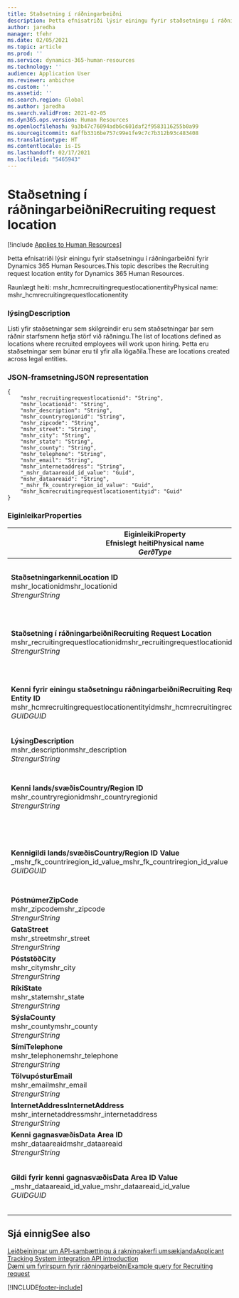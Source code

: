```yaml
---
title: Staðsetning í ráðningarbeiðni
description: Þetta efnisatriði lýsir einingu fyrir staðsetningu í ráðningarbeiðni fyrir Dynamics 365 Human Resources.
author: jaredha
manager: tfehr
ms.date: 02/05/2021
ms.topic: article
ms.prod: ''
ms.service: dynamics-365-human-resources
ms.technology: ''
audience: Application User
ms.reviewer: anbichse
ms.custom: ''
ms.assetid: ''
ms.search.region: Global
ms.author: jaredha
ms.search.validFrom: 2021-02-05
ms.dyn365.ops.version: Human Resources
ms.openlocfilehash: 9a3b47c76094adb6c601daf2f9583116255b0a99
ms.sourcegitcommit: 6affb3316be757c99e1fe9c7c7b312b93c483408
ms.translationtype: HT
ms.contentlocale: is-IS
ms.lasthandoff: 02/17/2021
ms.locfileid: "5465943"
---
```

# <a name="recruiting-request-location"></a><span data-ttu-id="cb70d-103">Staðsetning í ráðningarbeiðni</span><span class="sxs-lookup"><span data-stu-id="cb70d-103">Recruiting request location</span></span>

[!include [Applies to Human Resources](../includes/applies-to-hr.md)]

<span data-ttu-id="cb70d-104">Þetta efnisatriði lýsir einingu fyrir staðsetningu í ráðningarbeiðni fyrir Dynamics 365 Human Resources.</span><span class="sxs-lookup"><span data-stu-id="cb70d-104">This topic describes the Recruiting request location entity for Dynamics 365 Human Resources.</span></span>

<span data-ttu-id="cb70d-105">Raunlægt heiti: mshr_hcmrecruitingrequestlocationentity</span><span class="sxs-lookup"><span data-stu-id="cb70d-105">Physical name: mshr_hcmrecruitingrequestlocationentity</span></span>

### <a name="description"></a><span data-ttu-id="cb70d-106">lýsing</span><span class="sxs-lookup"><span data-stu-id="cb70d-106">Description</span></span>

<span data-ttu-id="cb70d-107">Listi yfir staðsetningar sem skilgreindir eru sem staðsetningar þar sem ráðnir starfsmenn hefja störf við ráðningu.</span><span class="sxs-lookup"><span data-stu-id="cb70d-107">The list of locations defined as locations where recruited employees will work upon hiring.</span></span> <span data-ttu-id="cb70d-108">Þetta eru staðsetningar sem búnar eru til yfir alla lögaðila.</span><span class="sxs-lookup"><span data-stu-id="cb70d-108">These are locations created across legal entities.</span></span>

### <a name="json-representation"></a><span data-ttu-id="cb70d-109">JSON-framsetning</span><span class="sxs-lookup"><span data-stu-id="cb70d-109">JSON representation</span></span>

```
{
    "mshr_recruitingrequestlocationid": "String",
    "mshr_locationid": "String",
    "mshr_description": "String",
    "mshr_countryregionid": "String",
    "mshr_zipcode": "String",
    "mshr_street": "String",
    "mshr_city": "String",
    "mshr_state": "String",
    "mshr_county": "String",
    "mshr_telephone": "String",
    "mshr_email": "String",
    "mshr_internetaddress": "String",
    "_mshr_dataareaid_id_value": "Guid",
    "mshr_dataareaid": "String",
    "_mshr_fk_countryregion_id_value": "Guid",
    "mshr_hcmrecruitingrequestlocationentityid": "Guid"
}
```

### <a name="properties"></a><span data-ttu-id="cb70d-110">Eiginleikar</span><span class="sxs-lookup"><span data-stu-id="cb70d-110">Properties</span></span>

| <span data-ttu-id="cb70d-111">Eiginleiki</span><span class="sxs-lookup"><span data-stu-id="cb70d-111">Property</span></span><br><span data-ttu-id="cb70d-112">**Efnislegt heiti**</span><span class="sxs-lookup"><span data-stu-id="cb70d-112">**Physical name**</span></span><br><span data-ttu-id="cb70d-113">**_Gerð_**</span><span class="sxs-lookup"><span data-stu-id="cb70d-113">**_Type_**</span></span> | <span data-ttu-id="cb70d-114">Nota</span><span class="sxs-lookup"><span data-stu-id="cb70d-114">Use</span></span> | <span data-ttu-id="cb70d-115">lýsing</span><span class="sxs-lookup"><span data-stu-id="cb70d-115">Description</span></span> |
| --- | --- | --- |
| <span data-ttu-id="cb70d-116">**Staðsetningarkenni**</span><span class="sxs-lookup"><span data-stu-id="cb70d-116">**Location ID**</span></span><br><span data-ttu-id="cb70d-117">mshr_locationid</span><span class="sxs-lookup"><span data-stu-id="cb70d-117">mshr_locationid</span></span><br><span data-ttu-id="cb70d-118">*Strengur*</span><span class="sxs-lookup"><span data-stu-id="cb70d-118">*String*</span></span> | <span data-ttu-id="cb70d-119">Einskrifanlegt</span><span class="sxs-lookup"><span data-stu-id="cb70d-119">Write-once</span></span><br><span data-ttu-id="cb70d-120">Krafa</span><span class="sxs-lookup"><span data-stu-id="cb70d-120">Required</span></span> | <span data-ttu-id="cb70d-121">Kerfismyndað, lesanlegt kenni fyrir staðsetningu ráðningar.</span><span class="sxs-lookup"><span data-stu-id="cb70d-121">The system-generated, user-readable identifier for the recruiting location.</span></span> |
| <span data-ttu-id="cb70d-122">**Staðsetning í ráðningarbeiðni**</span><span class="sxs-lookup"><span data-stu-id="cb70d-122">**Recruiting Request Location**</span></span><br><span data-ttu-id="cb70d-123">mshr_recruitingrequestlocationid</span><span class="sxs-lookup"><span data-stu-id="cb70d-123">mshr_recruitingrequestlocationid</span></span><br><span data-ttu-id="cb70d-124">*Strengur*</span><span class="sxs-lookup"><span data-stu-id="cb70d-124">*String*</span></span> | <span data-ttu-id="cb70d-125">Einskrifanlegt</span><span class="sxs-lookup"><span data-stu-id="cb70d-125">Write-once</span></span><br><span data-ttu-id="cb70d-126">Krafa</span><span class="sxs-lookup"><span data-stu-id="cb70d-126">Required</span></span> | <span data-ttu-id="cb70d-127">Notandaskilgreint einkvæmt kenni fyrir staðsetningu ráðningar.</span><span class="sxs-lookup"><span data-stu-id="cb70d-127">User-defined unique identifier for the recruiting location.</span></span> |
| <span data-ttu-id="cb70d-128">**Kenni fyrir einingu staðsetningu ráðningarbeiðni**</span><span class="sxs-lookup"><span data-stu-id="cb70d-128">**Recruiting Request Location Entity ID**</span></span><br><span data-ttu-id="cb70d-129">mshr_hcmrecruitingrequestlocationentityid</span><span class="sxs-lookup"><span data-stu-id="cb70d-129">mshr_hcmrecruitingrequestlocationentityid</span></span><br><span data-ttu-id="cb70d-130">*GUID*</span><span class="sxs-lookup"><span data-stu-id="cb70d-130">*GUID*</span></span> | <span data-ttu-id="cb70d-131">Lesa eingöngu</span><span class="sxs-lookup"><span data-stu-id="cb70d-131">Read-only</span></span><br><span data-ttu-id="cb70d-132">Krafa</span><span class="sxs-lookup"><span data-stu-id="cb70d-132">Required</span></span> | <span data-ttu-id="cb70d-133">Kerfismyndað einkvæmt kenni fyrir staðsetningarfærslu ráðningarbeiðni.</span><span class="sxs-lookup"><span data-stu-id="cb70d-133">System-generated unique identifier for the recruiting request location record.</span></span> |
| <span data-ttu-id="cb70d-134">**Lýsing**</span><span class="sxs-lookup"><span data-stu-id="cb70d-134">**Description**</span></span><br><span data-ttu-id="cb70d-135">mshr_description</span><span class="sxs-lookup"><span data-stu-id="cb70d-135">mshr_description</span></span><br><span data-ttu-id="cb70d-136">*Strengur*</span><span class="sxs-lookup"><span data-stu-id="cb70d-136">*String*</span></span> | <span data-ttu-id="cb70d-137">Lesa/skrifa</span><span class="sxs-lookup"><span data-stu-id="cb70d-137">Read/write</span></span><br><span data-ttu-id="cb70d-138">Krafa</span><span class="sxs-lookup"><span data-stu-id="cb70d-138">Required</span></span> | <span data-ttu-id="cb70d-139">Lýsing á staðsetningunni.</span><span class="sxs-lookup"><span data-stu-id="cb70d-139">Description of the location.</span></span> |
| <span data-ttu-id="cb70d-140">**Kenni lands/svæðis**</span><span class="sxs-lookup"><span data-stu-id="cb70d-140">**Country/Region ID**</span></span><br><span data-ttu-id="cb70d-141">mshr_countryregionid</span><span class="sxs-lookup"><span data-stu-id="cb70d-141">mshr_countryregionid</span></span><br><span data-ttu-id="cb70d-142">*Strengur*</span><span class="sxs-lookup"><span data-stu-id="cb70d-142">*String*</span></span> | <span data-ttu-id="cb70d-143">Lesa eingöngu</span><span class="sxs-lookup"><span data-stu-id="cb70d-143">Read-only</span></span><br><span data-ttu-id="cb70d-144">Valfrjálst</span><span class="sxs-lookup"><span data-stu-id="cb70d-144">Optional</span></span> | <span data-ttu-id="cb70d-145">Tilgreinir landið eða svæðið þar sem umsækjandi er með ríkisborgararétt.</span><span class="sxs-lookup"><span data-stu-id="cb70d-145">Specifies the country or region where the candidate has citizenship.</span></span> |
| <span data-ttu-id="cb70d-146">**Kennigildi lands/svæðis**</span><span class="sxs-lookup"><span data-stu-id="cb70d-146">**Country/Region ID Value**</span></span><br><span data-ttu-id="cb70d-147">_mshr_fk_countriregion_id_value</span><span class="sxs-lookup"><span data-stu-id="cb70d-147">_mshr_fk_countriregion_id_value</span></span><br><span data-ttu-id="cb70d-148">*GUID*</span><span class="sxs-lookup"><span data-stu-id="cb70d-148">*GUID*</span></span> | <span data-ttu-id="cb70d-149">Lesa eingöngu</span><span class="sxs-lookup"><span data-stu-id="cb70d-149">Read-only</span></span><br><span data-ttu-id="cb70d-150">Valfrjálst</span><span class="sxs-lookup"><span data-stu-id="cb70d-150">Optional</span></span><br><span data-ttu-id="cb70d-151">Framandlykill: mshr_logisticaddresscountryregionentityid of mshr_logisticsaddresscountryregionentity</span><span class="sxs-lookup"><span data-stu-id="cb70d-151">Foreign key: mshr_logisticaddresscountryregionentityid of mshr_logisticsaddresscountryregionentity</span></span> | <span data-ttu-id="cb70d-152">Kerfismyndað einkvæmt kenni lands/svæðis aðsetursins.</span><span class="sxs-lookup"><span data-stu-id="cb70d-152">System-generated unique identifier of the country/region of the address.</span></span> |
| <span data-ttu-id="cb70d-153">**Póstnúmer**</span><span class="sxs-lookup"><span data-stu-id="cb70d-153">**ZipCode**</span></span><br><span data-ttu-id="cb70d-154">mshr_zipcode</span><span class="sxs-lookup"><span data-stu-id="cb70d-154">mshr_zipcode</span></span><br><span data-ttu-id="cb70d-155">*Strengur*</span><span class="sxs-lookup"><span data-stu-id="cb70d-155">*String*</span></span> | <span data-ttu-id="cb70d-156">Lesa eingöngu</span><span class="sxs-lookup"><span data-stu-id="cb70d-156">Read-only</span></span><br><span data-ttu-id="cb70d-157">Valfrjálst</span><span class="sxs-lookup"><span data-stu-id="cb70d-157">Optional</span></span> | <span data-ttu-id="cb70d-158">Póstnúmer.</span><span class="sxs-lookup"><span data-stu-id="cb70d-158">Zip/postal code.</span></span> |
| <span data-ttu-id="cb70d-159">**Gata**</span><span class="sxs-lookup"><span data-stu-id="cb70d-159">**Street**</span></span><br><span data-ttu-id="cb70d-160">mshr_street</span><span class="sxs-lookup"><span data-stu-id="cb70d-160">mshr_street</span></span><br><span data-ttu-id="cb70d-161">*Strengur*</span><span class="sxs-lookup"><span data-stu-id="cb70d-161">*String*</span></span> | <span data-ttu-id="cb70d-162">Lesa eingöngu</span><span class="sxs-lookup"><span data-stu-id="cb70d-162">Read-only</span></span><br><span data-ttu-id="cb70d-163">Valfrjálst</span><span class="sxs-lookup"><span data-stu-id="cb70d-163">Optional</span></span> | <span data-ttu-id="cb70d-164">Heimilisfang.</span><span class="sxs-lookup"><span data-stu-id="cb70d-164">Street address.</span></span> |
| <span data-ttu-id="cb70d-165">**Póststöð**</span><span class="sxs-lookup"><span data-stu-id="cb70d-165">**City**</span></span><br><span data-ttu-id="cb70d-166">mshr_city</span><span class="sxs-lookup"><span data-stu-id="cb70d-166">mshr_city</span></span><br><span data-ttu-id="cb70d-167">*Strengur*</span><span class="sxs-lookup"><span data-stu-id="cb70d-167">*String*</span></span> | <span data-ttu-id="cb70d-168">Lesa eingöngu</span><span class="sxs-lookup"><span data-stu-id="cb70d-168">Read-only</span></span><br><span data-ttu-id="cb70d-169">Valfrjálst</span><span class="sxs-lookup"><span data-stu-id="cb70d-169">Optional</span></span> | <span data-ttu-id="cb70d-170">Borg.</span><span class="sxs-lookup"><span data-stu-id="cb70d-170">City.</span></span> |
| <span data-ttu-id="cb70d-171">**Ríki**</span><span class="sxs-lookup"><span data-stu-id="cb70d-171">**State**</span></span><br><span data-ttu-id="cb70d-172">mshr_state</span><span class="sxs-lookup"><span data-stu-id="cb70d-172">mshr_state</span></span><br><span data-ttu-id="cb70d-173">*Strengur*</span><span class="sxs-lookup"><span data-stu-id="cb70d-173">*String*</span></span> | <span data-ttu-id="cb70d-174">Lesa eingöngu</span><span class="sxs-lookup"><span data-stu-id="cb70d-174">Read-only</span></span><br><span data-ttu-id="cb70d-175">Valfrjálst</span><span class="sxs-lookup"><span data-stu-id="cb70d-175">Optional</span></span> | <span data-ttu-id="cb70d-176">Fylki eða hérað.</span><span class="sxs-lookup"><span data-stu-id="cb70d-176">State or province.</span></span> |
| <span data-ttu-id="cb70d-177">**Sýsla**</span><span class="sxs-lookup"><span data-stu-id="cb70d-177">**County**</span></span><br><span data-ttu-id="cb70d-178">mshr_county</span><span class="sxs-lookup"><span data-stu-id="cb70d-178">mshr_county</span></span><br><span data-ttu-id="cb70d-179">*Strengur*</span><span class="sxs-lookup"><span data-stu-id="cb70d-179">*String*</span></span> | <span data-ttu-id="cb70d-180">Lesa eingöngu</span><span class="sxs-lookup"><span data-stu-id="cb70d-180">Read-only</span></span><br><span data-ttu-id="cb70d-181">Valfrjálst</span><span class="sxs-lookup"><span data-stu-id="cb70d-181">Optional</span></span> | <span data-ttu-id="cb70d-182">Sýsla.</span><span class="sxs-lookup"><span data-stu-id="cb70d-182">County.</span></span> |
| <span data-ttu-id="cb70d-183">**Sími**</span><span class="sxs-lookup"><span data-stu-id="cb70d-183">**Telephone**</span></span><br><span data-ttu-id="cb70d-184">mshr_telephone</span><span class="sxs-lookup"><span data-stu-id="cb70d-184">mshr_telephone</span></span><br><span data-ttu-id="cb70d-185">*Strengur*</span><span class="sxs-lookup"><span data-stu-id="cb70d-185">*String*</span></span> | <span data-ttu-id="cb70d-186">Lesa/skrifa</span><span class="sxs-lookup"><span data-stu-id="cb70d-186">Read/write</span></span><br><span data-ttu-id="cb70d-187">Valfrjálst</span><span class="sxs-lookup"><span data-stu-id="cb70d-187">Optional</span></span> | <span data-ttu-id="cb70d-188">Símanúmer fyrir staðsetninguna.</span><span class="sxs-lookup"><span data-stu-id="cb70d-188">Telephone number for the location.</span></span> |
| <span data-ttu-id="cb70d-189">**Tölvupóstur**</span><span class="sxs-lookup"><span data-stu-id="cb70d-189">**Email**</span></span><br><span data-ttu-id="cb70d-190">mshr_email</span><span class="sxs-lookup"><span data-stu-id="cb70d-190">mshr_email</span></span><br><span data-ttu-id="cb70d-191">*Strengur*</span><span class="sxs-lookup"><span data-stu-id="cb70d-191">*String*</span></span> | <span data-ttu-id="cb70d-192">Lesa/skrifa</span><span class="sxs-lookup"><span data-stu-id="cb70d-192">Read/write</span></span><br><span data-ttu-id="cb70d-193">Valfrjálst</span><span class="sxs-lookup"><span data-stu-id="cb70d-193">Optional</span></span> | <span data-ttu-id="cb70d-194">Netfang.</span><span class="sxs-lookup"><span data-stu-id="cb70d-194">Email address.</span></span> |
| <span data-ttu-id="cb70d-195">**InternetAddress**</span><span class="sxs-lookup"><span data-stu-id="cb70d-195">**InternetAddress**</span></span><br><span data-ttu-id="cb70d-196">mshr_internetaddress</span><span class="sxs-lookup"><span data-stu-id="cb70d-196">mshr_internetaddress</span></span><br><span data-ttu-id="cb70d-197">*Strengur*</span><span class="sxs-lookup"><span data-stu-id="cb70d-197">*String*</span></span> | <span data-ttu-id="cb70d-198">Lesa/skrifa</span><span class="sxs-lookup"><span data-stu-id="cb70d-198">Read/write</span></span><br><span data-ttu-id="cb70d-199">Valfrjálst</span><span class="sxs-lookup"><span data-stu-id="cb70d-199">Optional</span></span> | <span data-ttu-id="cb70d-200">Vefslóð fyrir vefsvæði staðsetningar.</span><span class="sxs-lookup"><span data-stu-id="cb70d-200">URL for the location website.</span></span> |
| <span data-ttu-id="cb70d-201">**Kenni gagnasvæðis**</span><span class="sxs-lookup"><span data-stu-id="cb70d-201">**Data Area ID**</span></span><br><span data-ttu-id="cb70d-202">mshr_dataareaid</span><span class="sxs-lookup"><span data-stu-id="cb70d-202">mshr_dataareaid</span></span><br><span data-ttu-id="cb70d-203">*Strengur*</span><span class="sxs-lookup"><span data-stu-id="cb70d-203">*String*</span></span> | <span data-ttu-id="cb70d-204">Lesa/skrifa</span><span class="sxs-lookup"><span data-stu-id="cb70d-204">Read/write</span></span><br><span data-ttu-id="cb70d-205">Valfrjálst</span><span class="sxs-lookup"><span data-stu-id="cb70d-205">Optional</span></span> | <span data-ttu-id="cb70d-206">Tilgreinir lögaðilann (fyrirtækið).</span><span class="sxs-lookup"><span data-stu-id="cb70d-206">Specifies the legal entity (company).</span></span> |
| <span data-ttu-id="cb70d-207">**Gildi fyrir kenni gagnasvæðis**</span><span class="sxs-lookup"><span data-stu-id="cb70d-207">**Data Area ID Value**</span></span><br><span data-ttu-id="cb70d-208">_mshr_dataareaid_id_value</span><span class="sxs-lookup"><span data-stu-id="cb70d-208">_mshr_dataareaid_id_value</span></span><br><span data-ttu-id="cb70d-209">*GUID*</span><span class="sxs-lookup"><span data-stu-id="cb70d-209">*GUID*</span></span> | <span data-ttu-id="cb70d-210">Lesa eingöngu</span><span class="sxs-lookup"><span data-stu-id="cb70d-210">Read-only</span></span><br><span data-ttu-id="cb70d-211">Valfrjálst</span><span class="sxs-lookup"><span data-stu-id="cb70d-211">Optional</span></span><br><span data-ttu-id="cb70d-212">Framandlykill: cdm_companyid of cdm_company entity</span><span class="sxs-lookup"><span data-stu-id="cb70d-212">Foreign key: cdm_companyid of cdm_company entity</span></span> | <span data-ttu-id="cb70d-213">Kerfismyndað GUID-gildi sem tilgreinir lögaðilann (fyrirtækið).</span><span class="sxs-lookup"><span data-stu-id="cb70d-213">System-generated GUID value identifying the legal entity (company).</span></span> |

## <a name="see-also"></a><span data-ttu-id="cb70d-214">Sjá einnig</span><span class="sxs-lookup"><span data-stu-id="cb70d-214">See also</span></span>

[<span data-ttu-id="cb70d-215">Leiðbeiningar um API-samþættingu á rakningakerfi umsækjanda</span><span class="sxs-lookup"><span data-stu-id="cb70d-215">Applicant Tracking System integration API introduction</span></span>](hr-admin-integration-ats-api-introduction.md)<br>
[<span data-ttu-id="cb70d-216">Dæmi um fyrirspurn fyrir ráðningarbeiðni</span><span class="sxs-lookup"><span data-stu-id="cb70d-216">Example query for Recruiting request</span></span>](hr-admin-integration-ats-api-recruiting-request-example-query.md)



[!INCLUDE[footer-include](../includes/footer-banner.md)]